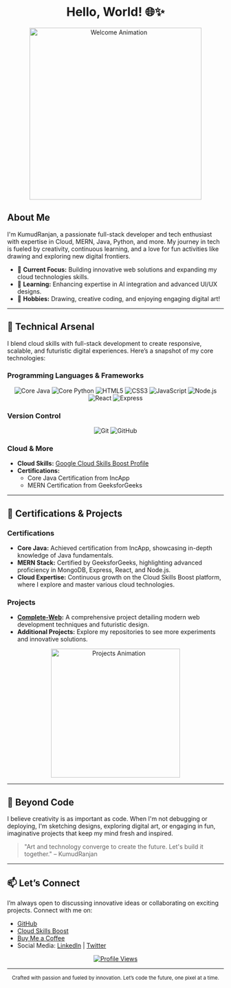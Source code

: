 <!--
   ▄▄▄▄▄▄▄▄▄▄▄▄▄▄▄▄▄▄▄▄▄▄▄▄▄▄▄▄▄▄▄▄▄▄▄▄▄▄▄▄
   █▀▀▀▀▀▀▀▀▀▀▀▀▀▀▀▀▀▀▀▀▀▀▀▀▀▀▀▀▀▀▀▀▀▀▀▀▀▀█
   █   Hi, I’m KumudRanjan (kumudkode)!   █
   █   Welcome to my digital universe.    █
   ▀▀▀▀▀▀▀▀▀▀▀▀▀▀▀▀▀▀▀▀▀▀▀▀▀▀▀▀▀▀▀▀▀▀▀▀▀▀▀▀
-->

<h1 align="center">Hello, World! 🌐✨</h1>

<div align="center">
  <img src="https://media4.giphy.com/media/v1.Y2lkPTc5MGI3NjExZ2xwOTk5cHN6c3k0eTVrejNna2VrcXc3OHpmY2Z0MWJ3dTh5aDVhciZlcD12MV9pbnRlcm5hbF9naWZfYnlfaWQmY3Q9Zw/8m7nAJTYvzNUh54HQm/giphy.gif" alt="Welcome Animation" width="400">
</div>

## About Me

I'm KumudRanjan, a passionate full-stack developer and tech enthusiast with expertise in Cloud, MERN, Java, Python, and more. My journey in tech is fueled by creativity, continuous learning, and a love for fun activities like drawing and exploring new digital frontiers.

- 🔭 **Current Focus:** Building innovative web solutions and expanding my cloud technologies skills.
- 🌱 **Learning:** Enhancing expertise in AI integration and advanced UI/UX designs.
- 🎨 **Hobbies:** Drawing, creative coding, and enjoying engaging digital art!

---

## 🚀 Technical Arsenal

I blend cloud skills with full-stack development to create responsive, scalable, and futuristic digital experiences. Here’s a snapshot of my core technologies:

### Programming Languages & Frameworks

<div align="center">
  <img src="https://img.shields.io/badge/Core%20Java-007396?style=for-the-badge&logo=java&logoColor=white" alt="Core Java"/>
  <img src="https://img.shields.io/badge/Core%20Python-3776AB?style=for-the-badge&logo=python&logoColor=white" alt="Core Python"/>
  <img src="https://img.shields.io/badge/HTML-000?style=for-the-badge&logo=html5&logoColor=E34F26" alt="HTML5"/>
  <img src="https://img.shields.io/badge/CSS-1572B6?style=for-the-badge&logo=css3&logoColor=white" alt="CSS3"/>
  <img src="https://img.shields.io/badge/JavaScript-F7DF1E?style=for-the-badge&logo=javascript&logoColor=black" alt="JavaScript"/>
  <img src="https://img.shields.io/badge/Node.js-339933?style=for-the-badge&logo=nodedotjs&logoColor=white" alt="Node.js"/>
  <img src="https://img.shields.io/badge/React-61DAFB?style=for-the-badge&logo=react&logoColor=black" alt="React"/>
  <img src="https://img.shields.io/badge/Express-000000?style=for-the-badge&logo=express&logoColor=white" alt="Express"/>
</div>

### Version Control

<div align="center">
  <img src="https://img.shields.io/badge/Git-F05032?style=for-the-badge&logo=git&logoColor=white" alt="Git"/>
  <img src="https://img.shields.io/badge/GitHub-181717?style=for-the-badge&logo=github&logoColor=white" alt="GitHub"/>
</div>

### Cloud & More

- **Cloud Skills:** [Google Cloud Skills Boost Profile](https://www.cloudskillsboost.google/public_profiles/f4a36290-bd30-4dc3-aaaa-4e3ee99a213c)
- **Certifications:**
  - Core Java Certification from IncApp
  - MERN Certification from GeeksforGeeks

---

## 📜 Certifications & Projects

### Certifications

- **Core Java:** Achieved certification from IncApp, showcasing in-depth knowledge of Java fundamentals.
- **MERN Stack:** Certified by GeeksforGeeks, highlighting advanced proficiency in MongoDB, Express, React, and Node.js.
- **Cloud Expertise:** Continuous growth on the Cloud Skills Boost platform, where I explore and master various cloud technologies.

### Projects

- **[Complete-Web](https://github.com/kumudkode/Complete-Web):** A comprehensive project detailing modern web development techniques and futuristic design.
- **Additional Projects:** Explore my repositories to see more experiments and innovative solutions.

<div align="center">
  <img src="https://media.giphy.com/media/3oEjI6SIIHBdRxXI40/giphy.gif" alt="Projects Animation" width="300">
</div>

---

## 🎨 Beyond Code

I believe creativity is as important as code. When I'm not debugging or deploying, I'm sketching designs, exploring digital art, or engaging in fun, imaginative projects that keep my mind fresh and inspired.

> "Art and technology converge to create the future. Let's build it together." – KumudRanjan

---

## 📫 Let’s Connect

I’m always open to discussing innovative ideas or collaborating on exciting projects. Connect with me on:
- [GitHub](https://github.com/kumudkode)
- [Cloud Skills Boost](https://www.cloudskillsboost.google/public_profiles/f4a36290-bd30-4dc3-aaaa-4e3ee99a213c)
- [Buy Me a Coffee](https://buymeacoffee.com/kumudkode)
- Social Media: [LinkedIn](#) | [Twitter](#)

<div align="center">
  <a href="https://github.com/kumudkode">
    <img src="https://komarev.com/ghpvc/?username=kumudkode&style=flat-square&color=blue" alt="Profile Views" />
  </a>
</div>

---

<p align="center">
  <sub>Crafted with passion and fueled by innovation. Let’s code the future, one pixel at a time.</sub>
</p>
